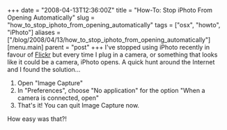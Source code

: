 +++
date = "2008-04-13T12:36:00Z"
title = "How-To: Stop iPhoto From Opening Automatically"
slug = "how_to_stop_iphoto_from_opening_automatically"
tags = ["osx", "howto", "iPhoto"]
aliases = ["/blog/2008/04/13/how_to_stop_iphoto_from_opening_automatically"]
[menu.main]
  parent = "post"
+++
I've stopped using iPhoto recently in favour of [Flickr](http://flic.kr) but every time I plug in a camera, or something that looks like it could be a camera, iPhoto opens.  A quick hunt around the Internet and I found the solution...

1. Open "Image Capture"
2. In "Preferences", choose "No application" for the option "When a camera is connected, open"
3. That's it!  You can quit Image Capture now.

How easy was that?!
